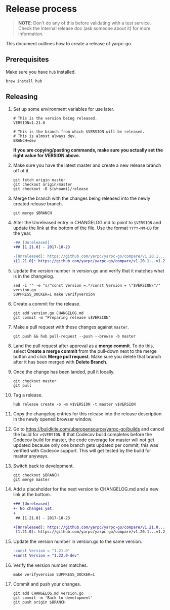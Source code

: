 Release process
===============

> **NOTE**: Don't do any of this before validating with a test service. Check
> the internal release doc (ask someone about it) for more information.

This document outlines how to create a release of yarpc-go.

Prerequisites
-------------

Make sure you have `hub` installed.

```
brew install hub
```

Releasing
---------

1.  Set up some environment variables for use later.

    ```
    # This is the version being released.
    VERSION=1.21.0

    # This is the branch from which $VERSION will be released.
    # This is almost always dev.
    BRANCH=dev
    ```

    **If you are copying/pasting commands, make sure you actually set the right
    value for VERSION above.**

2.  Make sure you have the latest master and create a new release branch off of
    it.

    ```
    git fetch origin master
    git checkout origin/master
    git checkout -B $(whoami)/release
    ```

3.  Merge the branch with the changes being released into the newly created
    release branch.

    ```
    git merge $BRANCH
    ```

4.  Alter the Unreleased entry in CHANGELOG.md to point to `$VERSION` and
    update the link at the bottom of the file. Use the format `YYYY-MM-DD` for
    the year.

    ```diff
    -## [Unreleased]
    +## [1.21.0] - 2017-10-23
    ```

    ```diff
    -[Unreleased]: https://github.com/yarpc/yarpc-go/compare/v1.20.1...HEAD
    +[1.21.0]: https://github.com/yarpc/yarpc-go/compare/v1.20.1...v1.21.0
    ```


5.  Update the version number in version.go and verify that it matches what is
    in the changelog.

    ```
    sed -i '' -e "s/^const Version =.*/const Version = \"$VERSION\"/" version.go
    SUPPRESS_DOCKER=1 make verifyversion
    ```

6.  Create a commit for the release.

    ```
    git add version.go CHANGELOG.md
    git commit -m "Preparing release v$VERSION"
    ```

7.  Make a pull request with these changes against `master`.

    ```
    git push && hub pull-request --push --browse -b master
    ```

8.  Land the pull request after approval as a **merge commit**. To do this,
    select **Create a merge commit** from the pull-down next to the merge
    button and click **Merge pull request**. Make sure you delete that branch
    after it has been merged with **Delete Branch**.

9.  Once the change has been landed, pull it locally.

    ```
    git checkout master
    git pull
    ```

10. Tag a release.

    ```
    hub release create -o -m v$VERSION -t master v$VERSION
    ```

11. Copy the changelog entries for this release into the release description in
    the newly opened browser window.

12. Go to <https://buildkite.com/uberopensource/yarpc-go/builds> and cancel the
    build for `v$VERSION`. If that Codecov build completes before the Codecov
    build for master, the code coverage for master will not get updated because
    only one branch gets updated per commit; this was verified with Codecov
    support. This will get tested by the build for master anyways.

13. Switch back to development.

    ```
    git checkout $BRANCH
    git merge master
    ```

14. Add a placeholder for the next version to CHANGELOG.md and a new link at
    the bottom.

    ```diff
    +## [Unreleased]
    +- No changes yet.
    +
     ## [1.21.0] - 2017-10-23
    ```

    ```diff
    +[Unreleased]: https://github.com/yarpc/yarpc-go/compare/v1.21.0...HEAD
     [1.21.0]: https://github.com/yarpc/yarpc-go/compare/v1.20.1...v1.21.0
    ```

15. Update the version number in version.go to the same version.

    ```diff
    -const Version = "1.21.0"
    +const Version = "1.22.0-dev"
    ```

16. Verify the version number matches.

    ```
    make verifyversion SUPPRESS_DOCKER=1
    ```

17. Commit and push your changes.

    ```
    git add CHANGELOG.md version.go
    git commit -m 'Back to development'
    git push origin $BRANCH
    ```
